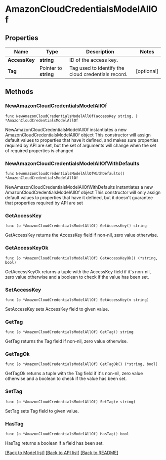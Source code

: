 # AmazonCloudCredentialsModelAllOf

## Properties

Name | Type | Description | Notes
------------ | ------------- | ------------- | -------------
**AccessKey** | **string** | ID of the access key. | 
**Tag** | Pointer to **string** | Tag used to identify the cloud credentials record. | [optional] 

## Methods

### NewAmazonCloudCredentialsModelAllOf

`func NewAmazonCloudCredentialsModelAllOf(accessKey string, ) *AmazonCloudCredentialsModelAllOf`

NewAmazonCloudCredentialsModelAllOf instantiates a new AmazonCloudCredentialsModelAllOf object
This constructor will assign default values to properties that have it defined,
and makes sure properties required by API are set, but the set of arguments
will change when the set of required properties is changed

### NewAmazonCloudCredentialsModelAllOfWithDefaults

`func NewAmazonCloudCredentialsModelAllOfWithDefaults() *AmazonCloudCredentialsModelAllOf`

NewAmazonCloudCredentialsModelAllOfWithDefaults instantiates a new AmazonCloudCredentialsModelAllOf object
This constructor will only assign default values to properties that have it defined,
but it doesn't guarantee that properties required by API are set

### GetAccessKey

`func (o *AmazonCloudCredentialsModelAllOf) GetAccessKey() string`

GetAccessKey returns the AccessKey field if non-nil, zero value otherwise.

### GetAccessKeyOk

`func (o *AmazonCloudCredentialsModelAllOf) GetAccessKeyOk() (*string, bool)`

GetAccessKeyOk returns a tuple with the AccessKey field if it's non-nil, zero value otherwise
and a boolean to check if the value has been set.

### SetAccessKey

`func (o *AmazonCloudCredentialsModelAllOf) SetAccessKey(v string)`

SetAccessKey sets AccessKey field to given value.


### GetTag

`func (o *AmazonCloudCredentialsModelAllOf) GetTag() string`

GetTag returns the Tag field if non-nil, zero value otherwise.

### GetTagOk

`func (o *AmazonCloudCredentialsModelAllOf) GetTagOk() (*string, bool)`

GetTagOk returns a tuple with the Tag field if it's non-nil, zero value otherwise
and a boolean to check if the value has been set.

### SetTag

`func (o *AmazonCloudCredentialsModelAllOf) SetTag(v string)`

SetTag sets Tag field to given value.

### HasTag

`func (o *AmazonCloudCredentialsModelAllOf) HasTag() bool`

HasTag returns a boolean if a field has been set.


[[Back to Model list]](../README.md#documentation-for-models) [[Back to API list]](../README.md#documentation-for-api-endpoints) [[Back to README]](../README.md)


